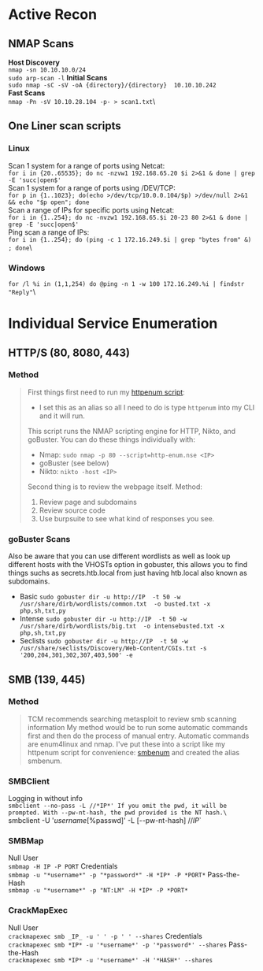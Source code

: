 # Active Recon

## NMAP Scans 
**Host Discovery**\
`nmap -sn 10.10.10.0/24`\
`sudo arp-scan -l`
**Initial Scans**\
`sudo nmap -sC -sV -oA {directory}/{directory}  10.10.10.242`\
**Fast Scans**\
`nmap -Pn -sV 10.10.28.104 -p- > scan1.txt`\

## One Liner scan scripts 
### Linux 
Scan 1 system for a range of ports using Netcat:\
`for i in {20..65535}; do nc -nzvw1 192.168.65.20 $i 2>&1 & done | grep -E 'succ|open$'`\
Scan 1 system for a range of ports using /DEV/TCP:\
`for p in {1..1023}; do(echo >/dev/tcp/10.0.0.104/$p) >/dev/null 2>&1 && echo "$p open"; done`\
Scan a range of IPs for specific ports using Netcat:\
`for i in {1..254}; do nc -nvzw1 192.168.65.$i 20-23 80 2>&1 & done | grep -E 'succ|open$'`\
Ping scan a range of IPs:\
`for i in {1..254}; do (ping -c 1 172.16.249.$i | grep "bytes from" &) ; done`\

### Windows 
`for /l %i in (1,1,254) do @ping -n 1 -w 100 172.16.249.%i | findstr "Reply"`\

# Individual Service Enumeration
## HTTP/S (80, 8080, 443)
### Method
> First things first need to run my [httpenum script](https://github.com/PTRIGGS1775/HackingNotes/blob/main/tools/httpenum.sh):
> - I set this as an alias so all I need to do is type `httpenum` into my CLI and it will run.
> 
> This script runs the NMAP scripting engine for HTTP, Nikto, and goBuster. You can do these things individually with:
> - Nmap:
> `sudo nmap -p 80 --script=http-enum.nse <IP>`
> - goBuster (see below)
> - Nikto:
> `nikto -host <IP>`
>
> Second thing is to review the webpage itself. Method:
> 1. Review page and subdomains
> 2. Review source code
> 3. Use burpsuite to see what kind of responses you see.

### goBuster Scans
Also be aware that you can use different wordlists as well as look up different hosts with the VHOSTs option in gobuster, this allows you to find things suchs as secrets.htb.local from just having htb.local also known as subdomains.
- Basic 
`sudo gobuster dir -u http://IP  -t 50 -w /usr/share/dirb/wordlists/common.txt  -o busted.txt -x php,sh,txt,py`
- Intense 
`sudo gobuster dir -u http://IP  -t 50 -w /usr/share/dirb/wordlists/big.txt  -o intensebusted.txt -x php,sh,txt,py`
- Seclists 
`sudo gobuster dir -u http://IP  -t 50 -w /usr/share/seclists/Discovery/Web-Content/CGIs.txt -s '200,204,301,302,307,403,500' -e`

## SMB (139, 445)
### Method
> TCM recommends searching metasploit to review smb scanning information
> My method would be to run some automatic commands first and then do the process of manual entry. 
> Automatic commands are enum4linux and nmap. I've put these into a script like my httpenum script for convenience: [smbenum](https://github.com/PTRIGGS1775/HackingNotes/blob/main/tools/smbenum.sh) and created the alias smbenum.

### SMBClient 
Logging in without info\
`smbclient --no-pass -L //*IP*'
If you omit the pwd, it will be prompted. With --pw-nt-hash, the pwd provided is the NT hash.\
`smbclient -U '*username*[%passwd]' -L [--pw-nt-hash] //*IP*`

### SMBMap 
Null User\
`smbmap -H IP -P PORT`
Credentials\
`smbmap -u "*username*" -p "*password*" -H *IP* -P *PORT*`
Pass-the-Hash\
`smbmap -u "*username*" -p "NT:LM" -H *IP* -P *PORT*`

### CrackMapExec 
Null User\
`crackmapexec smb _IP_ -u ' ' -p ' ' --shares`
Credentials\
`crackmapexec smb *IP* -u '*username*' -p '*password*' --shares`
Pass-the-Hash\
`crackmapexec smb *IP* -u '*username*' -H '*HASH*' --shares`
